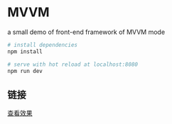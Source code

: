 # MVVM
a small demo of front-end framework of MVVM mode

``` bash
# install dependencies
npm install

# serve with hot reload at localhost:8080
npm run dev
```
## 链接
[查看效果](http://htmlpreview.github.io/?https://github.com/ancai/mvvm/blob/master/test/index.html)
